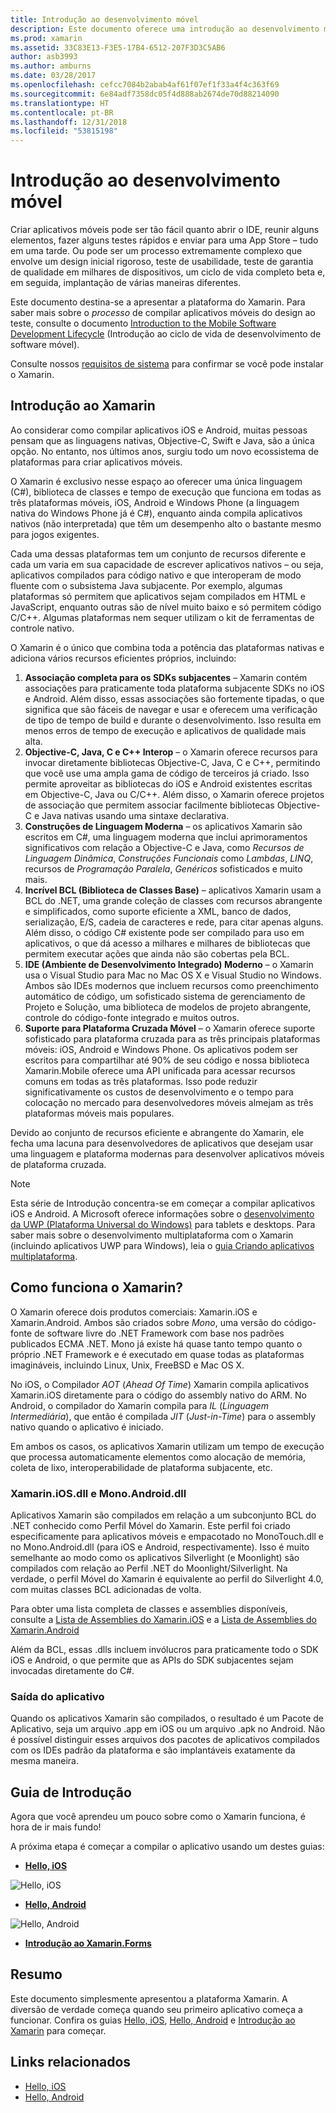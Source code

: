 ```yaml
---
title: Introdução ao desenvolvimento móvel
description: Este documento oferece uma introdução ao desenvolvimento móvel, abordando o Xamarin, como ele funciona e os aplicativos que ele produz.
ms.prod: xamarin
ms.assetid: 33C83E13-F3E5-17B4-6512-207F3D3C5AB6
author: asb3993
ms.author: amburns
ms.date: 03/28/2017
ms.openlocfilehash: cefcc7084b2abab4af61f07ef1f33a4f4c363f69
ms.sourcegitcommit: 6e84adf7358dc05f4d888ab2674de70d88214090
ms.translationtype: HT
ms.contentlocale: pt-BR
ms.lasthandoff: 12/31/2018
ms.locfileid: "53815198"
---
```

# <a name="introduction-to-mobile-development"></a>Introdução ao desenvolvimento móvel

Criar aplicativos móveis pode ser tão fácil quanto abrir o IDE, reunir alguns elementos, fazer alguns testes rápidos e enviar para uma App Store – tudo em uma tarde. Ou pode ser um processo extremamente complexo que envolve um design inicial rigoroso, teste de usabilidade, teste de garantia de qualidade em milhares de dispositivos, um ciclo de vida completo beta e, em seguida, implantação de várias maneiras diferentes.

Este documento destina-se a apresentar a plataforma do Xamarin. Para saber mais sobre o *processo* de compilar aplicativos móveis do design ao teste, consulte o documento [Introduction to the Mobile Software Development Lifecycle](~/cross-platform/get-started/introduction-to-mobile-sdlc.md) (Introdução ao ciclo de vida de desenvolvimento de software móvel).

Consulte nossos [requisitos de sistema](~/cross-platform/get-started/requirements.md#macos-requirements) para confirmar se você pode instalar o Xamarin.

## <a name="introduction-to-xamarin"></a>Introdução ao Xamarin

Ao considerar como compilar aplicativos iOS e Android, muitas pessoas pensam que as linguagens nativas, Objective-C, Swift e Java, são a única opção. No entanto, nos últimos anos, surgiu todo um novo ecossistema de plataformas para criar aplicativos móveis.

O Xamarin é exclusivo nesse espaço ao oferecer uma única linguagem (C#), biblioteca de classes e tempo de execução que funciona em todas as três plataformas móveis, iOS, Android e Windows Phone (a linguagem nativa do Windows Phone já é C#), enquanto ainda compila aplicativos nativos (não interpretada) que têm um desempenho alto o bastante mesmo para jogos exigentes.

Cada uma dessas plataformas tem um conjunto de recursos diferente e cada um varia em sua capacidade de escrever aplicativos nativos – ou seja, aplicativos compilados para código nativo e que interoperam de modo fluente com o subsistema Java subjacente. Por exemplo, algumas plataformas só permitem que aplicativos sejam compilados em HTML e JavaScript, enquanto outras são de nível muito baixo e só permitem código C/C++. Algumas plataformas nem sequer utilizam o kit de ferramentas de controle nativo.

O Xamarin é o único que combina toda a potência das plataformas nativas e adiciona vários recursos eficientes próprios, incluindo:

1.   **Associação completa para os SDKs subjacentes** – Xamarin contém associações para praticamente toda plataforma subjacente SDKs no iOS e Android. Além disso, essas associações são fortemente tipadas, o que significa que são fáceis de navegar e usar e oferecem uma verificação de tipo de tempo de build e durante o desenvolvimento. Isso resulta em menos erros de tempo de execução e aplicativos de qualidade mais alta.
1.   **Objective-C, Java, C e C++ Interop** – o Xamarin oferece recursos para invocar diretamente bibliotecas Objective-C, Java, C e C++, permitindo que você use uma ampla gama de código de terceiros já criado. Isso permite aproveitar as bibliotecas do iOS e Android existentes escritas em Objective-C, Java ou C/C++. Além disso, o Xamarin oferece projetos de associação que permitem associar facilmente bibliotecas Objective-C e Java nativas usando uma sintaxe declarativa.
1.   **Construções de Linguagem Moderna** – os aplicativos Xamarin são escritos em C#, uma linguagem moderna que inclui aprimoramentos significativos com relação a Objective-C e Java, como *Recursos de Linguagem Dinâmica*, *Construções Funcionais* como *Lambdas*, *LINQ*, recursos de *Programação Paralela*, *Genéricos* sofisticados e muito mais.
1.   **Incrível BCL (Biblioteca de Classes Base)** – aplicativos Xamarin usam a BCL do .NET, uma grande coleção de classes com recursos abrangente e simplificados, como suporte eficiente a XML, banco de dados, serialização, E/S, cadeia de caracteres e rede, para citar apenas alguns. Além disso, o código C# existente pode ser compilado para uso em aplicativos, o que dá acesso a milhares e milhares de bibliotecas que permitem executar ações que ainda não são cobertas pela BCL.
1.   **IDE (Ambiente de Desenvolvimento Integrado) Moderno** – o Xamarin usa o Visual Studio para Mac no Mac OS X e Visual Studio no Windows. Ambos são IDEs modernos que incluem recursos como preenchimento automático de código, um sofisticado sistema de gerenciamento de Projeto e Solução, uma biblioteca de modelos de projeto abrangente, controle do código-fonte integrado e muitos outros.
1.   **Suporte para Plataforma Cruzada Móvel** – o Xamarin oferece suporte sofisticado para plataforma cruzada para as três principais plataformas móveis: iOS, Android e Windows Phone. Os aplicativos podem ser escritos para compartilhar até 90% de seu código e nossa biblioteca Xamarin.Mobile oferece uma API unificada para acessar recursos comuns em todas as três plataformas. Isso pode reduzir significativamente os custos de desenvolvimento e o tempo para colocação no mercado para desenvolvedores móveis almejam as três plataformas móveis mais populares.


Devido ao conjunto de recursos eficiente e abrangente do Xamarin, ele fecha uma lacuna para desenvolvedores de aplicativos que desejam usar uma linguagem e plataforma modernas para desenvolver aplicativos móveis de plataforma cruzada.


> [!NOTE]
> Esta série de Introdução concentra-se em começar a compilar aplicativos iOS e Android. A Microsoft oferece informações sobre o [desenvolvimento da UWP (Plataforma Universal do Windows)](https://docs.microsoft.com/windows/uwp/develop/) para tablets e desktops. Para saber mais sobre o desenvolvimento multiplataforma com o Xamarin (incluindo aplicativos UWP para Windows), leia o [guia Criando aplicativos multiplataforma](~/cross-platform/app-fundamentals/building-cross-platform-applications/index.md).



## <a name="how-does-xamarin-work"></a>Como funciona o Xamarin?

O Xamarin oferece dois produtos comerciais: Xamarin.iOS e Xamarin.Android. Ambos são criados sobre *Mono*, uma versão do código-fonte de software livre do .NET Framework com base nos padrões publicados ECMA .NET. Mono já existe há quase tanto tempo quanto o próprio .NET Framework e é executado em quase todas as plataformas imagináveis, incluindo Linux, Unix, FreeBSD e Mac OS X.

No iOS, o Compilador *AOT* (*Ahead Of Time*) Xamarin compila aplicativos Xamarin.iOS diretamente para o código do assembly nativo do ARM. No Android, o compilador do Xamarin compila para *IL* (*Linguagem Intermediária*), que então é compilada *JIT* (*Just-in-Time*) para o assembly nativo quando o aplicativo é iniciado.

Em ambos os casos, os aplicativos Xamarin utilizam um tempo de execução que processa automaticamente elementos como alocação de memória, coleta de lixo, interoperabilidade de plataforma subjacente, etc.



### <a name="xamariniosdll-and-monoandroiddll"></a>Xamarin.iOS.dll e Mono.Android.dll

Aplicativos Xamarin são compilados em relação a um subconjunto BCL do .NET conhecido como Perfil Móvel do Xamarin. Este perfil foi criado especificamente para aplicativos móveis e empacotado no MonoTouch.dll e no Mono.Android.dll (para iOS e Android, respectivamente). Isso é muito semelhante ao modo como os aplicativos Silverlight (e Moonlight) são compilados com relação ao Perfil .NET do Moonlight/Silverlight. Na verdade, o perfil Móvel do Xamarin é equivalente ao perfil do Silverlight 4.0, com muitas classes BCL adicionadas de volta.

Para obter uma lista completa de classes e assemblies disponíveis, consulte a [Lista de Assemblies do Xamarin.iOS](~/cross-platform/internals/available-assemblies.md?context=xamarin/ios) e a [Lista de Assemblies do Xamarin.Android](~/cross-platform/internals/available-assemblies.md?context=xamarin/android)

Além da BCL, essas .dlls incluem invólucros para praticamente todo o SDK iOS e Android, o que permite que as APIs do SDK subjacentes sejam invocadas diretamente do C#.



### <a name="application-output"></a>Saída do aplicativo

Quando os aplicativos Xamarin são compilados, o resultado é um Pacote de Aplicativo, seja um arquivo .app em iOS ou um arquivo .apk no Android. Não é possível distinguir esses arquivos dos pacotes de aplicativos compilados com os IDEs padrão da plataforma e são implantáveis exatamente da mesma maneira.



## <a name="getting-started"></a>Guia de Introdução

Agora que você aprendeu um pouco sobre como o Xamarin funciona, é hora de ir mais fundo!

A próxima etapa é começar a compilar o aplicativo usando um destes guias:

* [**Hello, iOS**](~/ios/get-started/hello-ios/index.md)

![](introduction-to-mobile-development-images/ios.png "Hello, iOS")


* [**Hello, Android**](~/android/get-started/hello-android/index.md)

![](introduction-to-mobile-development-images/android.png "Hello, Android")


* [**Introdução ao Xamarin.Forms**](~/xamarin-forms/get-started/introduction-to-xamarin-forms.md)





## <a name="summary"></a>Resumo

Este documento simplesmente apresentou a plataforma Xamarin. A diversão de verdade começa quando seu primeiro aplicativo começa a funcionar. Confira os guias [Hello, iOS](~/ios/get-started/hello-ios/index.md), [Hello, Android](~/android/get-started/hello-android/index.md) e [Introdução ao Xamarin](~/xamarin-forms/get-started/introduction-to-xamarin-forms.md) para começar.


## <a name="related-links"></a>Links relacionados

- [Hello, iOS](~/ios/get-started/hello-ios/index.md)
- [Hello, Android](~/android/get-started/hello-android/index.md)
